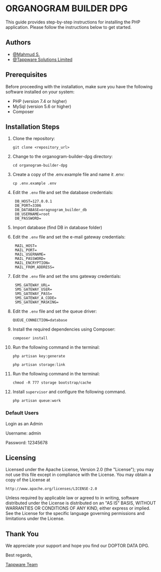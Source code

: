 # ORGANOGRAM BUILDER DPG

This guide provides step-by-step instructions for installing the PHP application. Please follow the instructions below to get started.

## Authors

- [@Mahmud S.](https://www.linkedin.com/in/mahmud-s-raju)
- [@Tappware Solutions Limited]()

## Prerequisites

Before proceeding with the installation, make sure you have the following software installed on your system:

- PHP (version 7.4 or higher)
- MySql (version 5.6 or higher)
- Composer

## Installation Steps

1. Clone the repository:

   ```shell
   git clone <repository_url>
   ```
2. Change to the organogram-builder-dpg directory:

   ```shell
   cd organogram-builder-dpg
   ```
3. Create a copy of the .env.example file and name it .env:

   ```shell
   cp .env.example .env
   ```
   
4. Edit the ```.env``` file and set the database credentials:

   ```shell
    DB_HOST=127.0.0.1
    DB_PORT=3306
    DB_DATABASE=oragnogram_builder_db
    DB_USERNAME=root
    DB_PASSWORD=
   ```
5. Import database (find DB in database folder)

6. Edit the ```.env``` file and set the e-mail gateway credentials:

   ```shell
    MAIL_HOST=
    MAIL_PORT=
    MAIL_USERNAME=
    MAIL_PASSWORD=
    MAIL_ENCRYPTION=
    MAIL_FROM_ADDRESS=
    ```
   
7. Edit the ```.env``` file and set the sms gateway credentials:

   ```shell
    SMS_GATEWAY_URL=
    SMS_GATEWAY_USER=
    SMS_GATEWAY_PASS=
    SMS_GATEWAY_A_CODE=
    SMS_GATEWAY_MASKING=
    ```
8. Edit the ```.env``` file and set the queue driver:

   ```shell
   QUEUE_CONNECTION=database
    ```
   
8. Install the required dependencies using Composer:

   ```shell
   composer install
   ```
9. Run the following command in the terminal:

   ```shell
   php artisan key:generate
   ```
   ```shell
   php artisan storage:link
   ```
10. Run the following command in the terminal:

    ```shell
    chmod -R 777 storage bootstrap/cache
    ```
    
11. Install ```supervisor``` and configure the following command.
    ```shell
    php artisan queue:work
    ```
### Default Users

Login as an Admin

Username: admin

Password: 12345678

## Licensing
Licensed under the Apache License, Version 2.0 (the "License");
you may not use this file except in compliance with the License.
You may obtain a copy of the License at

    http://www.apache.org/licenses/LICENSE-2.0

Unless required by applicable law or agreed to in writing, software
distributed under the License is distributed on an "AS IS" BASIS,
WITHOUT WARRANTIES OR CONDITIONS OF ANY KIND, either express or implied.
See the License for the specific language governing permissions and
limitations under the License.


## Thank You

We appreciate your support and hope you find our DOPTOR DATA DPG.

Best regards,

[Tappware Team](https://tappware.com/)
